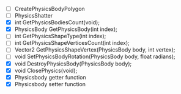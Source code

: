 - [ ] CreatePhysicsBodyPolygon
- [ ] PhysicsShatter
- [x] int GetPhysicsBodiesCount(void);
- [x] PhysicsBody GetPhysicsBody(int index);
- [ ] int GetPhysicsShapeType(int index);
- [ ] int GetPhysicsShapeVerticesCount(int index);
- [ ] Vector2 GetPhysicsShapeVertex(PhysicsBody body, int vertex);
- [ ] void SetPhysicsBodyRotation(PhysicsBody body, float radians);
- [x] void DestroyPhysicsBody(PhysicsBody body);
- [x] void ClosePhysics(void);
- [x] Physicsbody getter function
- [x] Physicsbody setter function
